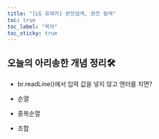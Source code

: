 ```yaml
---
title: "[LG 유레카] 완전검색, 완전 탐색"
toc: true
toc_label: "목차"
toc_sticky: true
---
```


## 오늘의 아리송한 개념 정리🛠

- br.readLine()에서 입력 값을 넣지 않고 엔터를 치면?

- 순열
- 중복순열
- 조합